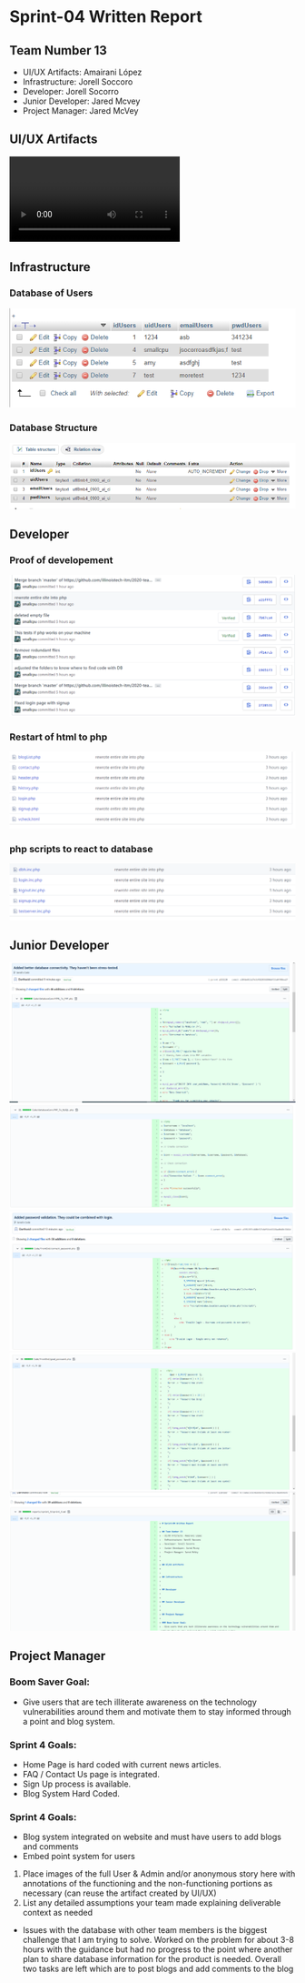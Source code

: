 # Sprint-04 Written Report

## Team Number 13
- UI/UX Artifacts: Amairani López
- Infrastructure: Jorell Soccoro
- Developer: Jorell Socorro
- Junior Developer: Jared Mcvey
- Project Manager: Jared McVey


## UI/UX Artifacts
![Navigate](media/website_sample.mp4 "Navigating Through Site")

## Infrastructure
### Database of Users
![infra](media/infractImg.PNG)
### Database Structure
![infra](media/infractImg2.PNG)

## Developer
### Proof of developement
![dev](media/developerImg1.PNG)
### Restart of html to php
![dev](media/developerImg2.PNG)
### php scripts to react to database
![dev](media/developerImg3.PNG)


## Junior Developer
![Front-end](media/Artifact_1.PNG "First")
![Front_End](media/Artifact_2.PNG "Second")
![Database](media/Artifact_3.PNG "Third")
![Connect](media/Artifact_4.PNG "Fourth")
![Finalize](media/Artifact_5.PNG "Fifth")
## Project Manager

### Boom Saver Goal:
- Give users that are tech illiterate awareness on the technology vulnerabilities around them and motivate them to stay informed through a point and blog system.

### Sprint 4 Goals:
- Home Page is hard coded with current news articles.
- FAQ / Contact Us page is integrated.
- Sign Up process is available.
- Blog System Hard Coded.

### Sprint 4 Goals:
- Blog system integrated on website and must have users to add blogs and comments
- Embed point system for users

1. Place images of the full User & Admin and/or anonymous story here with annotations of the functioning and the non-functioning portions as necessary (can reuse the artifact created by UI/UX)
2. List any detailed assumptions your team made explaining deliverable context as needed
- Issues with the database with other team members is the biggest challenge that I am trying to solve. Worked on the problem for about 3-8 hours with the guidance but had no progress to the point where another plan to share database information for the product is needed. Overall two tasks are left which are to post blogs and add comments to the blog
